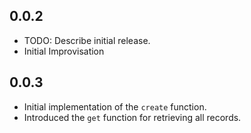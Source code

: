 ## 0.0.2

- TODO: Describe initial release.
- Initial Improvisation

## 0.0.3

- Initial implementation of the `create` function.
- Introduced the `get` function for retrieving all records.
